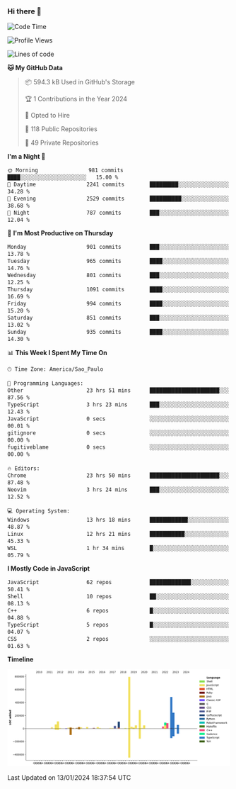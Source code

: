 ### Hi there 👋

<!--START_SECTION:waka-->
![Code Time](http://img.shields.io/badge/Code%20Time-5%2C485%20hrs%209%20mins-blue)

![Profile Views](http://img.shields.io/badge/Profile%20Views-1-blue)

![Lines of code](https://img.shields.io/badge/From%20Hello%20World%20I%27ve%20Written-2.7%20million%20lines%20of%20code-blue)

**🐱 My GitHub Data** 

> 📦 594.3 kB Used in GitHub's Storage 
 > 
> 🏆 1 Contributions in the Year 2024
 > 
> 💼 Opted to Hire
 > 
> 📜 118 Public Repositories 
 > 
> 🔑 49 Private Repositories 
 > 
**I'm a Night 🦉** 

```text
🌞 Morning                981 commits         ████░░░░░░░░░░░░░░░░░░░░░   15.00 % 
🌆 Daytime                2241 commits        █████████░░░░░░░░░░░░░░░░   34.28 % 
🌃 Evening                2529 commits        ██████████░░░░░░░░░░░░░░░   38.68 % 
🌙 Night                  787 commits         ███░░░░░░░░░░░░░░░░░░░░░░   12.04 % 
```
📅 **I'm Most Productive on Thursday** 

```text
Monday                   901 commits         ███░░░░░░░░░░░░░░░░░░░░░░   13.78 % 
Tuesday                  965 commits         ████░░░░░░░░░░░░░░░░░░░░░   14.76 % 
Wednesday                801 commits         ███░░░░░░░░░░░░░░░░░░░░░░   12.25 % 
Thursday                 1091 commits        ████░░░░░░░░░░░░░░░░░░░░░   16.69 % 
Friday                   994 commits         ████░░░░░░░░░░░░░░░░░░░░░   15.20 % 
Saturday                 851 commits         ███░░░░░░░░░░░░░░░░░░░░░░   13.02 % 
Sunday                   935 commits         ████░░░░░░░░░░░░░░░░░░░░░   14.30 % 
```


📊 **This Week I Spent My Time On** 

```text
🕑︎ Time Zone: America/Sao_Paulo

💬 Programming Languages: 
Other                    23 hrs 51 mins      ██████████████████████░░░   87.56 % 
TypeScript               3 hrs 23 mins       ███░░░░░░░░░░░░░░░░░░░░░░   12.43 % 
JavaScript               0 secs              ░░░░░░░░░░░░░░░░░░░░░░░░░   00.01 % 
gitignore                0 secs              ░░░░░░░░░░░░░░░░░░░░░░░░░   00.00 % 
fugitiveblame            0 secs              ░░░░░░░░░░░░░░░░░░░░░░░░░   00.00 % 

🔥 Editors: 
Chrome                   23 hrs 50 mins      ██████████████████████░░░   87.48 % 
Neovim                   3 hrs 24 mins       ███░░░░░░░░░░░░░░░░░░░░░░   12.52 % 

💻 Operating System: 
Windows                  13 hrs 18 mins      ████████████░░░░░░░░░░░░░   48.87 % 
Linux                    12 hrs 21 mins      ███████████░░░░░░░░░░░░░░   45.33 % 
WSL                      1 hr 34 mins        █░░░░░░░░░░░░░░░░░░░░░░░░   05.79 % 
```

**I Mostly Code in JavaScript** 

```text
JavaScript               62 repos            █████████████░░░░░░░░░░░░   50.41 % 
Shell                    10 repos            ██░░░░░░░░░░░░░░░░░░░░░░░   08.13 % 
C++                      6 repos             █░░░░░░░░░░░░░░░░░░░░░░░░   04.88 % 
TypeScript               5 repos             █░░░░░░░░░░░░░░░░░░░░░░░░   04.07 % 
CSS                      2 repos             ░░░░░░░░░░░░░░░░░░░░░░░░░   01.63 % 
```



**Timeline**

![Lines of Code chart](https://raw.githubusercontent.com/jampow/jampow/master/assets/bar_graph.png)


 Last Updated on 13/01/2024 18:37:54 UTC
<!--END_SECTION:waka-->
